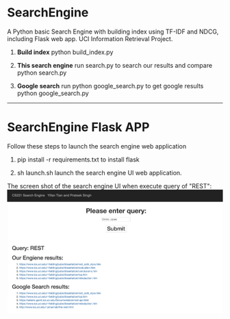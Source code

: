 # SearchEngine
A Python basic Search Engine with building index using TF-IDF and NDCG, including Flask web app. UCI Information Retrieval Project. 

1. **Build index**
python build_index.py  

2. **This search engine**
run search.py to search our results and compare
python search.py

3. **Google search**
run python google_search.py to get google results
python google_search.py

---

# SearchEngine Flask APP

Follow these steps to launch the search engine web application

1. pip install -r requirements.txt to install flask

2. sh launch.sh
launch the search engine UI web application.

The screen shot of the search engine UI when execute query of "REST":
![REST query screenShot](SearchEngineApp/REST_ScreenShot.png)


